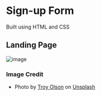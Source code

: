 # Sign-up Form
Built using HTML and CSS

## Landing Page

![image](https://github.com/user-attachments/assets/c2162545-fd63-4b4b-956e-fee3fb430e01)

### Image Credit
* Photo by <a href="https://unsplash.com/@city2forest?utm_content=creditCopyText&utm_medium=referral&utm_source=unsplash">Troy Olson</a> on <a href="https://unsplash.com/photos/a-night-sky-with-stars-and-trees-in-the-foreground-IDKNVQOltEU?utm_content=creditCopyText&utm_medium=referral&utm_source=unsplash">Unsplash</a>
